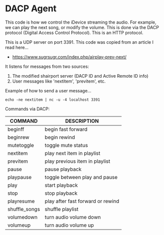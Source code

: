 # DACP Agent

This code is how we control the iDevice streaming the audio.  For example,
we can play the next song, or modify the volume.  This is done via the
DACP protocol (Digital Access Control Protocol).  This is an HTTP protocol.

This is a UDP server on port 3391.  This code was copied from an article
I read here...

* https://www.sugrsugr.com/index.php/airplay-prev-next/

It listens for messages from two sources:

 1) The modified shairport server (DACP ID and Active Remote ID info) 
 2) User messages like 'nextitem', 'previtem', etc.

Example of how to send a user message...

    echo -ne nextitem | nc -u -4 localhost 3391

Commands via DACP:

| COMMAND      | DESCRIPTION                       |
|--------------|-----------------------------------|
|beginff       | begin fast forward                |
|beginrew      | begin rewind                      |
|mutetoggle    | toggle mute status                |
|nextitem      | play next item in playlist        |
|previtem      | play previous item in playlist    |
|pause         | pause playback                    |
|playpause     | toggle between play and pause     |
|play          | start playback                    |
|stop          | stop playback                     |
|playresume    | play after fast forward or rewind |
|shuffle_songs | shuffle playlist                  |
|volumedown    | turn audio volume down            |
|volumeup      | turn audio volume up              |


